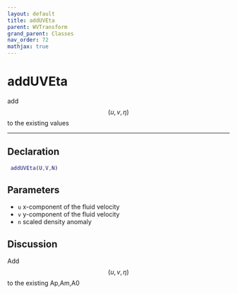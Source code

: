 ```yaml
---
layout: default
title: addUVEta
parent: WVTransform
grand_parent: Classes
nav_order: 72
mathjax: true
---
```


#  addUVEta

add $$(u,v,\eta)$$ to the existing values


---

## Declaration
```matlab
 addUVEta(U,V,N)
```
## Parameters
+ `u`  x-component of the fluid velocity
+ `v`  y-component of the fluid velocity
+ `n`  scaled density anomaly

## Discussion

  Add $$(u,v,\eta)$$ to the existing Ap,Am,A0
          
